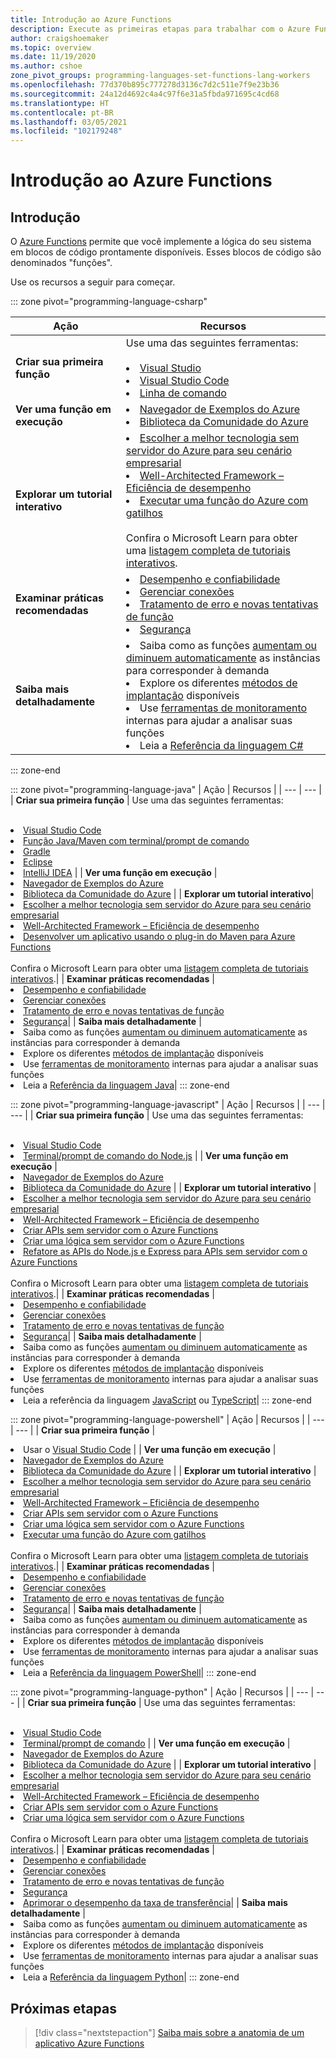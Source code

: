 ```yaml
---
title: Introdução ao Azure Functions
description: Execute as primeiras etapas para trabalhar com o Azure Functions.
author: craigshoemaker
ms.topic: overview
ms.date: 11/19/2020
ms.author: cshoe
zone_pivot_groups: programming-languages-set-functions-lang-workers
ms.openlocfilehash: 77d370b895c777278d3136c7d2c511e7f9e23b36
ms.sourcegitcommit: 24a12d4692c4a4c97f6e31a5fbda971695c4cd68
ms.translationtype: HT
ms.contentlocale: pt-BR
ms.lasthandoff: 03/05/2021
ms.locfileid: "102179248"
---
```

# <a name="getting-started-with-azure-functions"></a>Introdução ao Azure Functions

## <a name="introduction"></a>Introdução

O [Azure Functions](./functions-overview.md) permite que você implemente a lógica do seu sistema em blocos de código prontamente disponíveis. Esses blocos de código são denominados "funções".

Use os recursos a seguir para começar.

::: zone pivot="programming-language-csharp"

| Ação | Recursos |
| --- | --- |
| **Criar sua primeira função** | Use uma das seguintes ferramentas:<br><br><li>[Visual Studio](./functions-create-your-first-function-visual-studio.md)<li>[Visual Studio Code](./create-first-function-vs-code-csharp.md)<li>[Linha de comando](./create-first-function-cli-csharp.md) |
| **Ver uma função em execução** | <li>[Navegador de Exemplos do Azure](/samples/browse/?expanded=azure&languages=csharp&products=azure-functions)<li>[Biblioteca da Comunidade do Azure](https://www.serverlesslibrary.net/?technology=Functions%202.x&language=C%23) |
| **Explorar um tutorial interativo**| <li>[Escolher a melhor tecnologia sem servidor do Azure para seu cenário empresarial](/learn/modules/serverless-fundamentals/)<li>[Well-Architected Framework​ – Eficiência de desempenho](/learn/modules/azure-well-architected-performance-efficiency/)<li>[Executar uma função do Azure com gatilhos](/learn/modules/execute-azure-function-with-triggers/) <br><br>Confira o Microsoft Learn para obter uma [listagem completa de tutoriais interativos](/learn/browse/?expanded=azure&products=azure-functions).|
| **Examinar práticas recomendadas** |<li>[Desempenho e confiabilidade](./functions-best-practices.md)<li>[Gerenciar conexões](./manage-connections.md)<li>[Tratamento de erro e novas tentativas de função](./functions-bindings-error-pages.md?tabs=csharp)<li>[Segurança](./security-concepts.md)|
| **Saiba mais detalhadamente** | <li>Saiba como as funções [aumentam ou diminuem automaticamente](./functions-scale.md) as instâncias para corresponder à demanda<li>Explore os diferentes [métodos de implantação](./functions-deployment-technologies.md) disponíveis<li>Use [ferramentas de monitoramento](./functions-monitoring.md) internas para ajudar a analisar suas funções<li>Leia a [Referência da linguagem C#](./functions-dotnet-class-library.md)|

::: zone-end

::: zone pivot="programming-language-java"
| Ação | Recursos |
| --- | --- |
| **Criar sua primeira função** | Use uma das seguintes ferramentas:<br><br><li>[Visual Studio Code](./create-first-function-vs-code-java.md)<li>[Função Java/Maven com terminal/prompt de comando](./create-first-function-cli-java.md)<li>[Gradle](./functions-create-first-java-gradle.md)<li>[Eclipse](./functions-create-maven-eclipse.md)<li>[IntelliJ IDEA](./functions-create-maven-intellij.md) |
| **Ver uma função em execução** | <li>[Navegador de Exemplos do Azure](/samples/browse/?expanded=azure&languages=java&products=azure-functions)<li>[Biblioteca da Comunidade do Azure](https://www.serverlesslibrary.net/?technology=Functions%202.x&language=Java) |
| **Explorar um tutorial interativo**| <li>[Escolher a melhor tecnologia sem servidor do Azure para seu cenário empresarial](/learn/modules/serverless-fundamentals/)<li>[Well-Architected Framework​ – Eficiência de desempenho](/learn/modules/azure-well-architected-performance-efficiency/)<li>[Desenvolver um aplicativo usando o plug-in do Maven para Azure Functions](/learn/modules/develop-azure-functions-app-with-maven-plugin/) <br><br>Confira o Microsoft Learn para obter uma [listagem completa de tutoriais interativos](/learn/browse/?expanded=azure&products=azure-functions).|
| **Examinar práticas recomendadas** |<li>[Desempenho e confiabilidade](./functions-best-practices.md)<li>[Gerenciar conexões](./manage-connections.md)<li>[Tratamento de erro e novas tentativas de função](./functions-bindings-error-pages.md?tabs=java)<li>[Segurança](./security-concepts.md)|
| **Saiba mais detalhadamente** | <li>Saiba como as funções [aumentam ou diminuem automaticamente](./functions-scale.md) as instâncias para corresponder à demanda<li>Explore os diferentes [métodos de implantação](./functions-deployment-technologies.md) disponíveis<li>Use [ferramentas de monitoramento](./functions-monitoring.md) internas para ajudar a analisar suas funções<li>Leia a [Referência da linguagem Java](./functions-reference-java.md)|
::: zone-end

::: zone pivot="programming-language-javascript"
| Ação | Recursos |
| --- | --- |
| **Criar sua primeira função** | Use uma das seguintes ferramentas:<br><br><li>[Visual Studio Code](./create-first-function-vs-code-node.md)<li>[Terminal/prompt de comando do Node.js](./create-first-function-cli-node.md) |
| **Ver uma função em execução** | <li>[Navegador de Exemplos do Azure](/samples/browse/?expanded=azure&languages=javascript%2ctypescript&products=azure-functions)<li>[Biblioteca da Comunidade do Azure](https://www.serverlesslibrary.net/?technology=Functions%202.x&language=JavaScript%2CTypeScript) |
| **Explorar um tutorial interativo** | <li>[Escolher a melhor tecnologia sem servidor do Azure para seu cenário empresarial](/learn/modules/serverless-fundamentals/)<li>[Well-Architected Framework​ – Eficiência de desempenho](/learn/modules/azure-well-architected-performance-efficiency/)<li>[Criar APIs sem servidor com o Azure Functions](/learn/modules/build-api-azure-functions/)<li>[Criar uma lógica sem servidor com o Azure Functions](/learn/modules/create-serverless-logic-with-azure-functions/)<li>[Refatore as APIs do Node.js e Express para APIs sem servidor com o Azure Functions](/learn/modules/shift-nodejs-express-apis-serverless/) <br><br>Confira o Microsoft Learn para obter uma [listagem completa de tutoriais interativos](/learn/browse/?expanded=azure&products=azure-functions).|
| **Examinar práticas recomendadas** |<li>[Desempenho e confiabilidade](./functions-best-practices.md)<li>[Gerenciar conexões](./manage-connections.md)<li>[Tratamento de erro e novas tentativas de função](./functions-bindings-error-pages.md?tabs=javascript)<li>[Segurança](./security-concepts.md)|
| **Saiba mais detalhadamente** | <li>Saiba como as funções [aumentam ou diminuem automaticamente](./functions-scale.md) as instâncias para corresponder à demanda<li>Explore os diferentes [métodos de implantação](./functions-deployment-technologies.md) disponíveis<li>Use [ferramentas de monitoramento](./functions-monitoring.md) internas para ajudar a analisar suas funções<li>Leia a referência da linguagem [JavaScript](./functions-reference-node.md) ou [TypeScript](./functions-reference-node.md#typescript)|
::: zone-end

::: zone pivot="programming-language-powershell"
| Ação | Recursos |
| --- | --- |
| **Criar sua primeira função** | <li>Usar o [Visual Studio Code](./create-first-function-vs-code-powershell.md) |
| **Ver uma função em execução** | <li>[Navegador de Exemplos do Azure](/samples/browse/?expanded=azure&languages=powershell&products=azure-functions)<li>[Biblioteca da Comunidade do Azure](https://www.serverlesslibrary.net/?technology=Functions%202.x&language=PowerShell) |
| **Explorar um tutorial interativo** | <li>[Escolher a melhor tecnologia sem servidor do Azure para seu cenário empresarial](/learn/modules/serverless-fundamentals/)<li>[Well-Architected Framework​ – Eficiência de desempenho](/learn/modules/azure-well-architected-performance-efficiency/)<li>[Criar APIs sem servidor com o Azure Functions](/learn/modules/build-api-azure-functions/)<li>[Criar uma lógica sem servidor com o Azure Functions](/learn/modules/create-serverless-logic-with-azure-functions/)<li>[Executar uma função do Azure com gatilhos](/learn/modules/execute-azure-function-with-triggers/) <br><br>Confira o Microsoft Learn para obter uma [listagem completa de tutoriais interativos](/learn/browse/?expanded=azure&products=azure-functions).|
| **Examinar práticas recomendadas** |<li>[Desempenho e confiabilidade](./functions-best-practices.md)<li>[Gerenciar conexões](./manage-connections.md)<li>[Tratamento de erro e novas tentativas de função](./functions-bindings-error-pages.md?tabs=powershell)<li>[Segurança](./security-concepts.md)|
| **Saiba mais detalhadamente** | <li>Saiba como as funções [aumentam ou diminuem automaticamente](./functions-scale.md) as instâncias para corresponder à demanda<li>Explore os diferentes [métodos de implantação](./functions-deployment-technologies.md) disponíveis<li>Use [ferramentas de monitoramento](./functions-monitoring.md) internas para ajudar a analisar suas funções<li>Leia a [Referência da linguagem PowerShell](./functions-reference-powershell.md)|
::: zone-end

::: zone pivot="programming-language-python"
| Ação | Recursos |
| --- | --- |
| **Criar sua primeira função** | Use uma das seguintes ferramentas:<br><br><li>[Visual Studio Code](./create-first-function-vs-code-csharp.md?pivots=programming-language-python)<li>[Terminal/prompt de comando](./create-first-function-cli-csharp.md?pivots=programming-language-python) |
| **Ver uma função em execução** | <li>[Navegador de Exemplos do Azure](/samples/browse/?expanded=azure&languages=python&products=azure-functions)<li>[Biblioteca da Comunidade do Azure](https://www.serverlesslibrary.net/?technology=Functions%202.x&language=Python) |
| **Explorar um tutorial interativo** | <li>[Escolher a melhor tecnologia sem servidor do Azure para seu cenário empresarial](/learn/modules/serverless-fundamentals/)<li>[Well-Architected Framework​ – Eficiência de desempenho](/learn/modules/azure-well-architected-performance-efficiency/)<li>[Criar APIs sem servidor com o Azure Functions](/learn/modules/build-api-azure-functions/)<li>[Criar uma lógica sem servidor com o Azure Functions](/learn/modules/create-serverless-logic-with-azure-functions/) <br><br>Confira o Microsoft Learn para obter uma [listagem completa de tutoriais interativos](/learn/browse/?expanded=azure&products=azure-functions).|
| **Examinar práticas recomendadas** |<li>[Desempenho e confiabilidade](./functions-best-practices.md)<li>[Gerenciar conexões](./manage-connections.md)<li>[Tratamento de erro e novas tentativas de função](./functions-bindings-error-pages.md?tabs=python)<li>[Segurança](./security-concepts.md)<li>[Aprimorar o desempenho da taxa de transferência](./python-scale-performance-reference.md)|
| **Saiba mais detalhadamente** | <li>Saiba como as funções [aumentam ou diminuem automaticamente](./functions-scale.md) as instâncias para corresponder à demanda<li>Explore os diferentes [métodos de implantação](./functions-deployment-technologies.md) disponíveis<li>Use [ferramentas de monitoramento](./functions-monitoring.md) internas para ajudar a analisar suas funções<li>Leia a [Referência da linguagem Python](./functions-reference-python.md)|
::: zone-end

## <a name="next-steps"></a>Próximas etapas

> [!div class="nextstepaction"]
> [Saiba mais sobre a anatomia de um aplicativo Azure Functions](./functions-reference.md)

